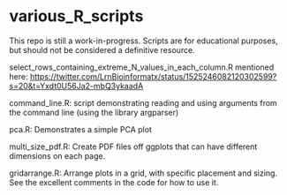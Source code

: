 # various_R_scripts

This repo is still a work-in-progress. Scripts are for educational purposes, but
should not be considered a definitive resource.

select_rows_containing_extreme_N_values_in_each_column.R mentioned here:
    https://twitter.com/LrnBioinformatx/status/1525246082120302599?s=20&t=Yxdt0U56Ja2-mbQ3ykaadA

command_line.R: script demonstrating reading and using arguments from the command line (using the library argparser)

pca.R: Demonstrates a simple PCA plot

multi_size_pdf.R: Create PDF files off ggplots that can have different dimensions on each page.

gridarrange.R: Arrange plots in a grid, with specific placement and sizing.
               See the excellent comments in the code for how to use it.
